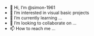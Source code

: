 - 👋 Hi, I’m @simon-1961
- 👀 I’m interested in visual basic projects
- 🌱 I’m currently learning ...
- 💞️ I’m looking to collaborate on ...
- 📫 How to reach me ...

<!---
simon-1961/simon-1961 is a ✨ special ✨ repository because its `README.md` (this file) appears on your GitHub profile.
You can click the Preview link to take a look at your changes.
--->
